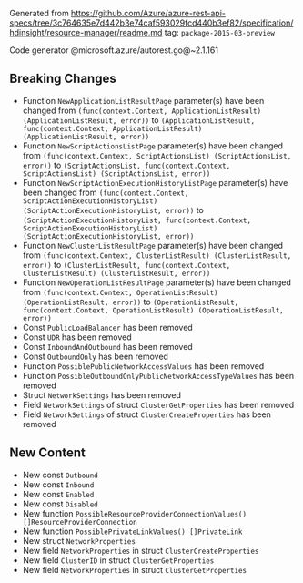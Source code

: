 Generated from https://github.com/Azure/azure-rest-api-specs/tree/3c764635e7d442b3e74caf593029fcd440b3ef82/specification/hdinsight/resource-manager/readme.md tag: `package-2015-03-preview`

Code generator @microsoft.azure/autorest.go@~2.1.161

## Breaking Changes

- Function `NewApplicationListResultPage` parameter(s) have been changed from `(func(context.Context, ApplicationListResult) (ApplicationListResult, error))` to `(ApplicationListResult, func(context.Context, ApplicationListResult) (ApplicationListResult, error))`
- Function `NewScriptActionsListPage` parameter(s) have been changed from `(func(context.Context, ScriptActionsList) (ScriptActionsList, error))` to `(ScriptActionsList, func(context.Context, ScriptActionsList) (ScriptActionsList, error))`
- Function `NewScriptActionExecutionHistoryListPage` parameter(s) have been changed from `(func(context.Context, ScriptActionExecutionHistoryList) (ScriptActionExecutionHistoryList, error))` to `(ScriptActionExecutionHistoryList, func(context.Context, ScriptActionExecutionHistoryList) (ScriptActionExecutionHistoryList, error))`
- Function `NewClusterListResultPage` parameter(s) have been changed from `(func(context.Context, ClusterListResult) (ClusterListResult, error))` to `(ClusterListResult, func(context.Context, ClusterListResult) (ClusterListResult, error))`
- Function `NewOperationListResultPage` parameter(s) have been changed from `(func(context.Context, OperationListResult) (OperationListResult, error))` to `(OperationListResult, func(context.Context, OperationListResult) (OperationListResult, error))`
- Const `PublicLoadBalancer` has been removed
- Const `UDR` has been removed
- Const `InboundAndOutbound` has been removed
- Const `OutboundOnly` has been removed
- Function `PossiblePublicNetworkAccessValues` has been removed
- Function `PossibleOutboundOnlyPublicNetworkAccessTypeValues` has been removed
- Struct `NetworkSettings` has been removed
- Field `NetworkSettings` of struct `ClusterGetProperties` has been removed
- Field `NetworkSettings` of struct `ClusterCreateProperties` has been removed

## New Content

- New const `Outbound`
- New const `Inbound`
- New const `Enabled`
- New const `Disabled`
- New function `PossibleResourceProviderConnectionValues() []ResourceProviderConnection`
- New function `PossiblePrivateLinkValues() []PrivateLink`
- New struct `NetworkProperties`
- New field `NetworkProperties` in struct `ClusterCreateProperties`
- New field `ClusterID` in struct `ClusterGetProperties`
- New field `NetworkProperties` in struct `ClusterGetProperties`
